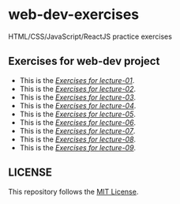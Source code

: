 # web-dev-exercises
HTML/CSS/JavaScript/ReactJS practice exercises

## Exercises for web-dev project

- This is the *[Exercises for  lecture-01](https://github.com/couchjanus/web-dev-exercises/tree/main/exercises/lecture-01)*.
- This is the *[Exercises for  lecture-02](https://github.com/couchjanus/web-dev-exercises/tree/main/exercises/lecture-02)*.
- This is the *[Exercises for lecture-03](https://github.com/couchjanus/web-dev-exercises/tree/main/exercises/lecture-03)*.
- This is the *[Exercises for lecture-04](https://github.com/couchjanus/web-dev-exercises/tree/main/exercises/lecture-04)*.
- This is the *[Exercises for lecture-05](https://github.com/couchjanus/web-dev-exercises/tree/main/exercises/lecture-05)*.
- This is the *[Exercises for lecture-06](https://github.com/couchjanus/web-dev-exercises/tree/main/exercises/lecture-06)*.
- This is the *[Exercises for lecture-07](https://github.com/couchjanus/web-dev-exercises/tree/main/exercises/lecture-07)*.
- This is the *[Exercises for lecture-08](https://github.com/couchjanus/web-dev-exercises/tree/main/exercises/lecture-08)*.
- This is the *[Exercises for lecture-09](https://github.com/couchjanus/web-dev-exercises/tree/main/exercises/lecture-09)*.

## LICENSE
This repository follows the [MIT License](https://github.com/couchjanus/web-dev-exercises/tree/main/LICENSE).
